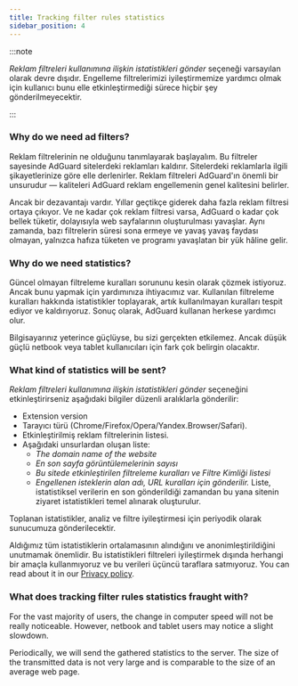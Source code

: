 ```yaml
---
title: Tracking filter rules statistics
sidebar_position: 4
---
```


:::note

*Reklam filtreleri kullanımına ilişkin istatistikleri gönder* seçeneği varsayılan olarak devre dışıdır. Engelleme filtrelerimizi iyileştirmemize yardımcı olmak için kullanıcı bunu elle etkinleştirmediği sürece hiçbir şey gönderilmeyecektir.

:::

### Why do we need ad filters?

Reklam filtrelerinin ne olduğunu tanımlayarak başlayalım. Bu filtreler sayesinde AdGuard sitelerdeki reklamları kaldırır. Sitelerdeki reklamlarla ilgili şikayetlerinize göre elle derlenirler. Reklam filtreleri AdGuard'ın önemli bir unsurudur — kaliteleri AdGuard reklam engellemenin genel kalitesini belirler.

Ancak bir dezavantajı vardır. Yıllar geçtikçe giderek daha fazla reklam filtresi ortaya çıkıyor. Ve ne kadar çok reklam filtresi varsa, AdGuard o kadar çok bellek tüketir, dolayısıyla web sayfalarının oluşturulması yavaşlar. Aynı zamanda, bazı filtrelerin süresi sona ermeye ve yavaş yavaş faydası olmayan, yalnızca hafıza tüketen ve programı yavaşlatan bir yük hâline gelir.

### Why do we need statistics?

Güncel olmayan filtreleme kuralları sorununu kesin olarak çözmek istiyoruz. Ancak bunu yapmak için yardımınıza ihtiyacımız var. Kullanılan filtreleme kuralları hakkında istatistikler toplayarak, artık kullanılmayan kuralları tespit ediyor ve kaldırıyoruz. Sonuç olarak, AdGuard kullanan herkese yardımcı olur.

Bilgisayarınız yeterince güçlüyse, bu sizi gerçekten etkilemez. Ancak düşük güçlü netbook veya tablet kullanıcıları için fark çok belirgin olacaktır.

### What kind of statistics will be sent?

*Reklam filtreleri kullanımına ilişkin istatistikleri gönder* seçeneğini etkinleştirirseniz aşağıdaki bilgiler düzenli aralıklarla gönderilir:

- Extension version
- Tarayıcı türü (Chrome/Firefox/Opera/Yandex.Browser/Safari).
- Etkinleştirilmiş reklam filtrelerinin listesi.
- Aşağıdaki unsurlardan oluşan liste:
    - *The domain name of the website*
    - *En son sayfa görüntülemelerinin sayısı*
    - *Bu sitede etkinleştirilen filtreleme kuralları ve Filtre Kimliği listesi*
    - *Engellenen isteklerin alan adı, URL kuralları için gönderilir.* Liste, istatistiksel verilerin en son gönderildiği zamandan bu yana sitenin ziyaret istatistikleri temel alınarak oluşturulur.

Toplanan istatistikler, analiz ve filtre iyileştirmesi için periyodik olarak sunucumuza gönderilecektir.

Aldığımız tüm istatistiklerin ortalamasının alındığını ve anonimleştirildiğini unutmamak önemlidir. Bu istatistikleri filtreleri iyileştirmek dışında herhangi bir amaçla kullanmıyoruz ve bu verileri üçüncü taraflara satmıyoruz. You can read about it in our [Privacy policy](https://adguard.com/privacy.html).

### What does tracking filter rules statistics fraught with?

For the vast majority of users, the change in computer speed will not be really noticeable. However, netbook and tablet users may notice a slight slowdown.

Periodically, we will send the gathered statistics to the server. The size of the transmitted data is not very large and is comparable to the size of an average web page.
